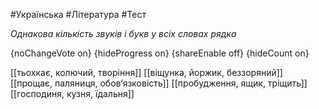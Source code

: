 #Українська #Література #Тест

*Однакова кількість звуків і букв у всіх словах рядка*

{noChangeVote on}
{hideProgress on}
{shareEnable off}
{hideCount on}

[[тьохкає, колючий, творіння]]
[[віщунка, йоржик, беззоряний]]
[[прощає, паляниця, обов’язковість]]
[[пробудження, ящик, тріщить]]
[[господиня, кузня, їдальня]]
